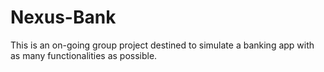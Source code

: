 # Nexus-Bank

This is an on-going group project destined to simulate a banking app with as many functionalities as possible.
